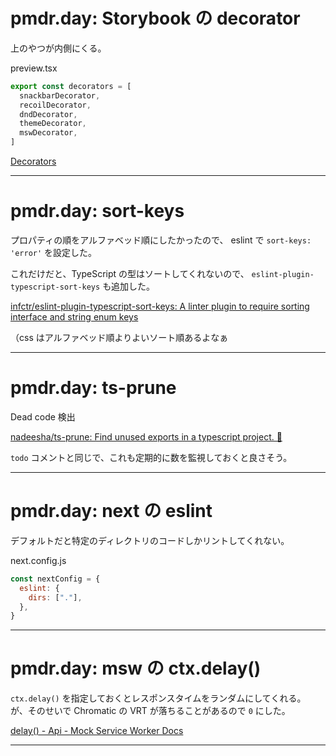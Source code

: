# pmdr.day: Storybook の decorator

上のやつが内側にくる。

preview.tsx

```js
export const decorators = [
  snackbarDecorator,
  recoilDecorator,
  dndDecorator,
  themeDecorator,
  mswDecorator,
]
```

[Decorators](https://storybook.js.org/docs/react/writing-stories/decorators)

---

# pmdr.day: sort-keys

プロパティの順をアルファベッド順にしたかったので、
eslint で `sort-keys: 'error'` を設定した。

これだけだと、TypeScript の型はソートしてくれないので、
`eslint-plugin-typescript-sort-keys` も追加した。

[infctr/eslint\-plugin\-typescript\-sort\-keys: A linter plugin to require sorting interface and string enum keys](https://github.com/infctr/eslint-plugin-typescript-sort-keys)

（css はアルファベッド順よりよいソート順あるよなぁ

---

# pmdr.day: ts-prune

Dead code 検出

[nadeesha/ts\-prune: Find unused exports in a typescript project\. 🛀](https://github.com/nadeesha/ts-prune)

`todo` コメントと同じで、これも定期的に数を監視しておくと良さそう。

---

# pmdr.day: next の eslint

デフォルトだと特定のディレクトリのコードしかリントしてくれない。

next.config.js

```js
const nextConfig = {
  eslint: {
    dirs: ["."],
  },
}
```

---

# pmdr.day: msw の ctx.delay()

`ctx.delay()` を指定しておくとレスポンスタイムをランダムにしてくれる。
が、そのせいで Chromatic の VRT が落ちることがあるので `0` にした。

[delay\(\) \- Api \- Mock Service Worker Docs](https://mswjs.io/docs/api/context/delay#implicit-response-delay)

---
